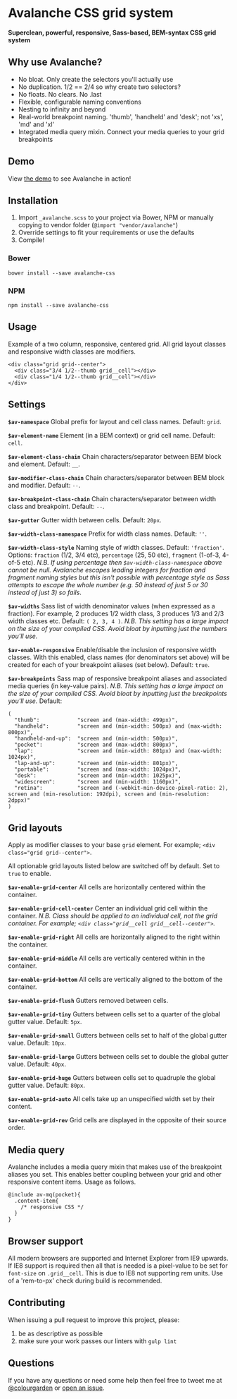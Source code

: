 # Avalanche CSS grid system

**Superclean, powerful, responsive, Sass-based, BEM-syntax CSS grid system**

## Why use Avalanche?

- No bloat. Only create the selectors you'll actually use
- No duplication. 1/2 == 2/4 so why create two selectors?
- No floats. No clears. No .last
- Flexible, configurable naming conventions
- Nesting to infinity and beyond
- Real-world breakpoint naming. 'thumb', 'handheld' and 'desk'; not 'xs', 'md' and 'xl'
- Integrated media query mixin. Connect your media queries to your grid breakpoints

## Demo

View <a href="http://colourgarden.net/avalanche/">the demo</a> to see Avalanche in action!

## Installation

1. Import `_avalanche.scss` to your project via Bower, NPM or manually copying to vendor folder (`@import "vendor/avalanche"`)
2. Override settings to fit your requirements or use the defaults
3. Compile!

### Bower

`bower install --save avalanche-css`

### NPM

`npm install --save avalanche-css`

## Usage

Example of a two column, responsive, centered grid. All grid layout classes and responsive width classes are modifiers.

```
<div class="grid grid--center">
  <div class="3/4 1/2--thumb grid__cell"></div>
  <div class="1/4 1/2--thumb grid__cell"></div>
</div>
```

## Settings

**`$av-namespace`**
Global prefix for layout and cell class names. Default: `grid`.

**`$av-element-name`**
Element (in a BEM context) or grid cell name. Default: `cell`.

**`$av-element-class-chain`**
Chain characters/separator between BEM block and element. Default: `__`.

**`$av-modifier-class-chain`**
Chain characters/separator between BEM block and modifier. Default: `--`.

**`$av-breakpoint-class-chain`**
Chain characters/separator between width class and breakpoint. Default: `--`.

**`$av-gutter`**
Gutter width between cells. Default: `20px`.

**`$av-width-class-namespace`**
Prefix for width class names. Default: `''`.

**`$av-width-class-style`**
Naming style of width classes. Default: `'fraction'`. Options: `fraction` (1/2, 3/4 etc), `percentage` (25, 50 etc), `fragment` (1-of-3, 4-of-5 etc).
*N.B. If using percentage then `$av-width-class-namespace` above cannot be null. Avalanche escapes leading integers for fraction and fragment naming styles but this isn't possible with percentage style as Sass attempts to escape the whole number (e.g. 50 instead of just 5 or 30 instead of just 3) so fails*.

**`$av-widths`**
Sass list of width denominator values (when expressed as a fraction). For example, 2 produces 1/2 width class, 3 produces 1/3 and 2/3 width classes etc. Default: `( 2, 3, 4 )`.
*N.B. This setting has a large impact on the size of your compiled CSS. Avoid bloat by inputting just the numbers you'll use.*

**`$av-enable-responsive`**
Enable/disable the inclusion of responsive width classes. With this enabled, class names (for denominators set above) will be created for each of your breakpoint aliases (set below). Default: `true`.

**`$av-breakpoints`**
Sass map of responsive breakpoint aliases and associated media queries (in key-value pairs).
*N.B. This setting has a large impact on the size of your compiled CSS. Avoid bloat by inputting just the breakpoints you'll use.*
Default:
```
(
  "thumb":            "screen and (max-width: 499px)",
  "handheld":         "screen and (min-width: 500px) and (max-width: 800px)",
  "handheld-and-up":  "screen and (min-width: 500px)",
  "pocket":           "screen and (max-width: 800px)",
  "lap":              "screen and (min-width: 801px) and (max-width: 1024px)",
  "lap-and-up":       "screen and (min-width: 801px)",
  "portable":         "screen and (max-width: 1024px)",
  "desk":             "screen and (min-width: 1025px)",
  "widescreen":       "screen and (min-width: 1160px)",
  "retina":           "screen and (-webkit-min-device-pixel-ratio: 2), screen and (min-resolution: 192dpi), screen and (min-resolution: 2dppx)"
)
```

## Grid layouts

Apply as modifier classes to your base `grid` element. For example; `<div class="grid grid--center">`.

All optionable grid layouts listed below are switched off by default. Set to `true` to enable.

**`$av-enable-grid-center`**
All cells are horizontally centered within the container.

**`$av-enable-grid-cell-center`**
Center an individual grid cell within the container.
*N.B. Class should be applied to an individual cell, not the grid container. For example; `<div class="grid__cell grid__cell--center">`.*

**`$av-enable-grid-right`**
All cells are horizontally aligned to the right within the container.

**`$av-enable-grid-middle`**
All cells are vertically centered within in the container.

**`$av-enable-grid-bottom`**
All cells are vertically aligned to the bottom of the container.

**`$av-enable-grid-flush`**
Gutters removed between cells.

**`$av-enable-grid-tiny`**
Gutters between cells set to a quarter of the global gutter value. Default: `5px`.

**`$av-enable-grid-small`**
Gutters between cells set to half of the global gutter value. Default: `10px`.

**`$av-enable-grid-large`**
Gutters between cells set to double the global gutter value. Default: `40px`.

**`$av-enable-grid-huge`**
Gutters between cells set to quadruple the global gutter value. Default: `80px`.

**`$av-enable-grid-auto`**
All cells take up an unspecified width set by their content.

**`$av-enable-grid-rev`**
Grid cells are displayed in the opposite of their source order.

## Media query

Avalanche includes a media query mixin that makes use of the breakpoint aliases you set. This enables better coupling between your grid and other responsive content items. Usage as follows.

```
@include av-mq(pocket){
  .content-item{
    /* responsive CSS */
  }
}
```

## Browser support

All modern browsers are supported and Internet Explorer from IE9 upwards. If IE8 support is required then all that is needed is a pixel-value to be set for `font-size` on `.grid__cell`. This is due to IE8 not supporting rem units. Use of a 'rem-to-px' check during build is recommended.

## Contributing

When issuing a pull request to improve this project, please:

1. be as descriptive as possible
2. make sure your work passes our linters with `gulp lint`

## Questions

If you have any questions or need some help then feel free to tweet me at [@colourgarden](http://twitter.com/colourgarden) or [open an issue](https://github.com/colourgarden/avalanche/issues/new).
